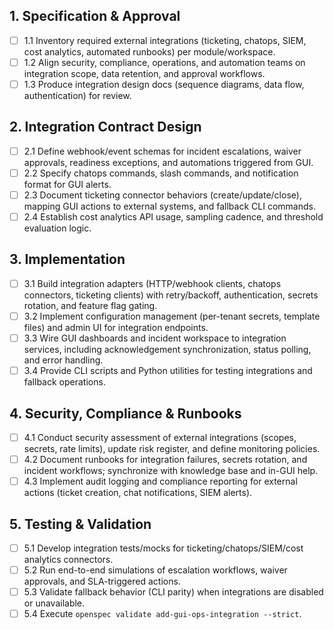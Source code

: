 ## 1. Specification & Approval
- [ ] 1.1 Inventory required external integrations (ticketing, chatops, SIEM, cost analytics, automated runbooks) per module/workspace.
- [ ] 1.2 Align security, compliance, operations, and automation teams on integration scope, data retention, and approval workflows.
- [ ] 1.3 Produce integration design docs (sequence diagrams, data flow, authentication) for review.

## 2. Integration Contract Design
- [ ] 2.1 Define webhook/event schemas for incident escalations, waiver approvals, readiness exceptions, and automations triggered from GUI.
- [ ] 2.2 Specify chatops commands, slash commands, and notification format for GUI alerts.
- [ ] 2.3 Document ticketing connector behaviors (create/update/close), mapping GUI actions to external systems, and fallback CLI commands.
- [ ] 2.4 Establish cost analytics API usage, sampling cadence, and threshold evaluation logic.

## 3. Implementation
- [ ] 3.1 Build integration adapters (HTTP/webhook clients, chatops connectors, ticketing clients) with retry/backoff, authentication, secrets rotation, and feature flag gating.
- [ ] 3.2 Implement configuration management (per-tenant secrets, template files) and admin UI for integration endpoints.
- [ ] 3.3 Wire GUI dashboards and incident workspace to integration services, including acknowledgement synchronization, status polling, and error handling.
- [ ] 3.4 Provide CLI scripts and Python utilities for testing integrations and fallback operations.

## 4. Security, Compliance & Runbooks
- [ ] 4.1 Conduct security assessment of external integrations (scopes, secrets, rate limits), update risk register, and define monitoring policies.
- [ ] 4.2 Document runbooks for integration failures, secrets rotation, and incident workflows; synchronize with knowledge base and in-GUI help.
- [ ] 4.3 Implement audit logging and compliance reporting for external actions (ticket creation, chat notifications, SIEM alerts).

## 5. Testing & Validation
- [ ] 5.1 Develop integration tests/mocks for ticketing/chatops/SIEM/cost analytics connectors.
- [ ] 5.2 Run end-to-end simulations of escalation workflows, waiver approvals, and SLA-triggered actions.
- [ ] 5.3 Validate fallback behavior (CLI parity) when integrations are disabled or unavailable.
- [ ] 5.4 Execute `openspec validate add-gui-ops-integration --strict`.

